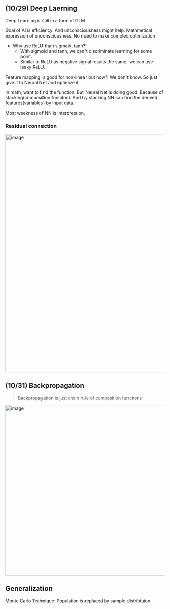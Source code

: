 ## (10/29) Deep Laerning

Deep Learning is still in a form of GLM.

Goal of AI is efficiency. And unconsciousness might help.
Mathmetical expression of unconsciousness. No need to make complex optimization

- Why use ReLU than sigmoid, tanh?
    - With sigmoid and tanh, we can't discriminate learning for some point.
    - Similar to ReLU as negative signal results the same, we can use leaky ReLU.

Feature mapping is good for non-linear but how?!
We don't know. So just give it to Neural Net and optimize it.

In math, want to find the function. But Neural Net is doing good. Because of stacking(composition funciton). And by stacking NN can find the derived features(variables) by input data.

Most weekness of NN is interpretaion.

### Residual connection
 
<img width="751" alt="image" src="https://github.com/user-attachments/assets/e2979f16-f363-4019-ad51-51aa7cab2e4f">


## (10/31) Backpropagation

> Backpropagation is just chain rule of composition functions

<img width="538" alt="image" src="https://github.com/user-attachments/assets/6eb71262-c01c-4b84-bd4a-baa300d770c2">


## Generalization

Monte Carlo Technique: Population is replaced by sample distribtuion